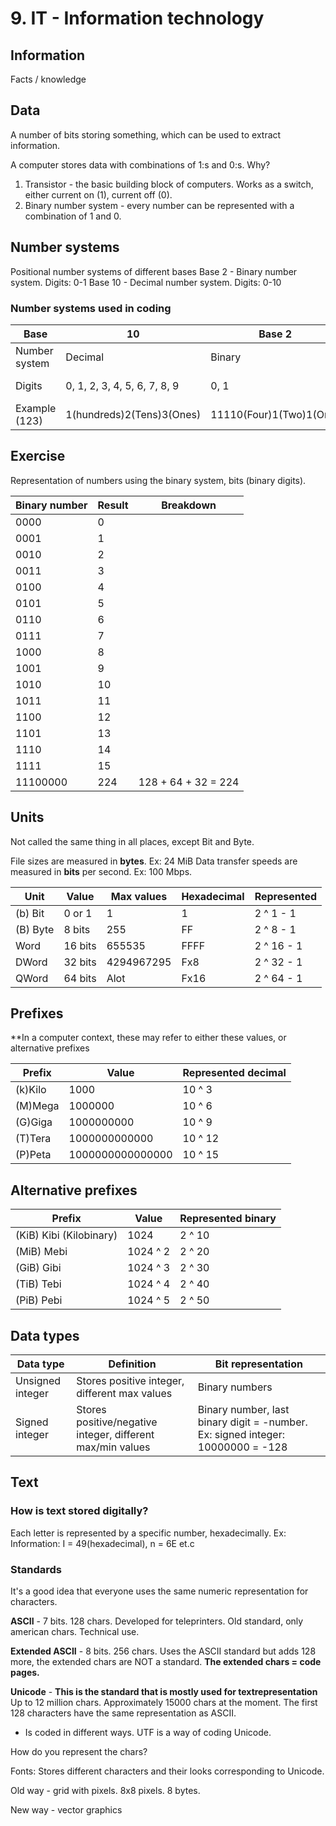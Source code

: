 # 9. IT - Information technology
## Information
Facts / knowledge

## Data
A number of bits storing something, which can be used to extract information.

A computer stores data with combinations of 1:s and 0:s.
Why? 
1. Transistor - the basic building block of computers.
   Works as a switch, either current on (1), current off (0).
2. Binary number system - every number can be represented with a combination of 1 and 0.
## Number systems
 
Positional number systems of different bases
Base 2 - Binary number system. Digits: 0-1
Base 10 - Decimal number system. Digits: 0-10

### Number systems used in coding

| Base          | 10                           | Base 2                  | Base 16          |
| ------------- | ---------------------------- | ----------------------- | ---------------- |
| Number system | Decimal                      | Binary                  | Hexadecimal      |
| Digits        | 0, 1, 2, 3, 4, 5, 6, 7, 8, 9 | 0, 1                    | 0-9, A(10)-F(15) |
| Example (123) | 1(hundreds)2(Tens)3(Ones)    | 11110(Four)1(Two)1(One) | 7(7x16) + B(11)  |

## Exercise

Representation of numbers using the binary system, bits (binary digits).

| Binary number | Result | Breakdown           |
| ------------- | ------ | ------------------- |
| 0000          | 0      |                     |
| 0001          | 1      |                     |
| 0010          | 2      |                     |
| 0011          | 3      |                     |
| 0100          | 4      |                     |
| 0101          | 5      |                     |
| 0110          | 6      |                     |
| 0111          | 7      |                     |
| 1000          | 8      |                     |
| 1001          | 9      |                     |
| 1010          | 10     |                     |
| 1011          | 11     |                     |
| 1100          | 12     |                     |
| 1101          | 13     |                     |
| 1110          | 14     |                     |
| 1111          | 15     |                     |
| 11100000      | 224    | 128 + 64 + 32 = 224 |

## Units

Not called the same thing in all places, except Bit and Byte.

File sizes are measured in **bytes**. Ex: 24 MiB
Data transfer speeds are measured in **bits** per second. Ex: 100 Mbps.

| Unit     | Value   | Max values | Hexadecimal | Represented |
| -------- | ------- | ---------- | ----------- | ----------- |
| (b) Bit  | 0 or 1  | 1          | 1           | 2 ^ 1 - 1   |
| (B) Byte | 8 bits  | 255        | FF          | 2 ^ 8 - 1   |
| Word     | 16 bits | 655535     | FFFF        | 2 ^ 16 - 1  |
| DWord    | 32 bits | 4294967295 | Fx8         | 2 ^ 32 - 1  |
| QWord    | 64 bits | Alot       | Fx16        | 2 ^ 64 - 1  |
## Prefixes

**In a computer context, these may refer to either these values, or alternative prefixes

| Prefix  | Value            | Represented decimal |
| ------- | ---------------- | ------------------- |
| (k)Kilo | 1000             | 10 ^ 3              |
| (M)Mega | 1000000          | 10 ^ 6              |
| (G)Giga | 1000000000       | 10 ^ 9              |
| (T)Tera | 1000000000000    | 10 ^ 12             |
| (P)Peta | 1000000000000000 | 10 ^ 15             |
## Alternative prefixes

| Prefix                  | Value    | Represented binary |
| ----------------------- | -------- | ------------------ |
| (KiB) Kibi (Kilobinary) | 1024     | 2 ^ 10             |
| (MiB) Mebi              | 1024 ^ 2 | 2 ^ 20             |
| (GiB) Gibi              | 1024 ^ 3 | 2 ^ 30             |
| (TiB) Tebi              | 1024 ^ 4 | 2 ^ 40             |
| (PiB) Pebi              | 1024 ^ 5 | 2 ^ 50             |

## Data types

| Data type        | Definition                                                 | Bit representation                                                              |
| ---------------- | ---------------------------------------------------------- | ------------------------------------------------------------------------------- |
| Unsigned integer | Stores positive integer, different max values              | Binary numbers                                                                  |
| Signed integer   | Stores positive/negative integer, different max/min values | Binary number, last binary digit = -number. Ex: signed integer: 10000000 = -128 |
## Text

### How is text stored digitally?

Each letter is represented by a specific number, hexadecimally.
Ex: Information: I = 49(hexadecimal), n = 6E et.c
### Standards

It's a good idea that everyone uses the same numeric representation for characters.

**ASCII** - 7 bits. 128 chars. Developed for teleprinters. Old standard, only american chars. Technical use.

**Extended ASCII** - 8 bits. 256 chars. Uses the ASCII standard but adds 128 more, the extended chars are NOT a standard. **The extended chars = code pages.** 

**Unicode** - **This is the standard that is mostly used for textrepresentation** Up to 12 million chars. Approximately 15000 chars at the moment. The first 128 characters have  the same representation as ASCII.
+ Is coded in different ways. UTF is a way of coding Unicode.


How do you represent the chars?

Fonts: Stores different characters and their looks corresponding to Unicode. 

Old way - grid with pixels. 8x8 pixels. 8 bytes.

New way - vector graphics



